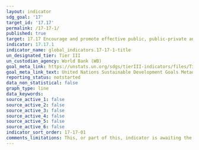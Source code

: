 ```yaml
---
layout: indicator
sdg_goal: '17'
target_id: '17.17'
permalink: /17-17-1/
published: true
target: 17.17 Encourage and promote effective public, public-private and civil society partnerships, building on the experience and resourcing strategies of partnerships
indicator: 17.17.1
indicator_name: global_indicators.17-17-1-title
un_designated_tier: Tier III
un_custodian_agency: World Bank (WB)
goal_meta_link: https://unstats.un.org/sdgs/tierIII-indicators/files/Tier3-17-17-01.pdf
goal_meta_link_text: United Nations Sustainable Development Goals Metadata (PDF 469 KB)
reporting_status: notstarted
data_non_statistical: false
graph_type: line
data_keywords:  
source_active_1: false
source_active_2: false
source_active_3: false
source_active_4: false
source_active_5: false
source_active_6: false
indicator_sort_order: 17-17-01
comments_limitations: This, or part of this, indicator is awaiting the development of internationally established methodology and standards (classified by the UN as tier 3). 
---
```

